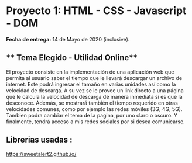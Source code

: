 # Proyecto 1:  HTML - CSS - Javascript - DOM

**Fecha de entrega:** 14 de Mayo de 2020 (inclusive).

## ** Tema Elegido - Utilidad Online**

El proyecto consiste en la implementación de una aplicación web que permita al usuario saber el tiempo que le llevará descargar
un archivo de internet. Este podrá ingresar el tamaño en varias unidades así como la velocidad de descarga. A su vez se le provee un
link directo a una página que le calcula la velocidad de descarga de manera inmediata si es que la desconoce. Además, se mostrará también el tiempo requerido en otras velocidades comunes, como por ejemplo las redes móviles (3G, 4G, 5G).
Tambien podra cambiar el tema de la pagina, por uno claro o oscuro.
Y finalmente, tendrá acceso a mis redes sociales por si desea comunicarse.

## Librerias usadas :
https://sweetalert2.github.io/


